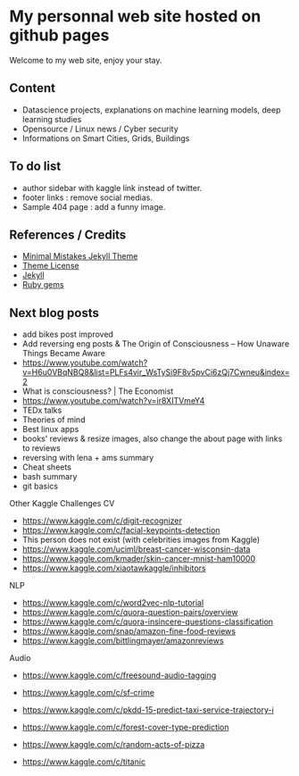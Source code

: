 
# My personnal web site hosted on github pages
Welcome to my web site, enjoy your stay.

## Content
* Datascience projects, explanations on machine learning models, deep learning studies
* Opensource / Linux news / Cyber security
* Informations on Smart Cities, Grids, Buildings

## To do list
- author sidebar with kaggle link instead of twitter.
- footer links : remove social medias.
- Sample 404 page : add a funny image.



## References / Credits
* [Minimal Mistakes Jekyll Theme](https://mmistakes.github.io/minimal-mistakes/)
* [Theme License](https://raw.githubusercontent.com/mmistakes/minimal-mistakes/master/LICENSE.txt)
* [Jekyll](https://jekyllrb.com/)
* [Ruby gems](https://rubygems.org/gems/minimal-mistakes-jekyll)

## Next blog posts
- add bikes post improved
- Add reversing eng posts & The Origin of Consciousness – How Unaware Things Became Aware
- https://www.youtube.com/watch?v=H6u0VBqNBQ8&list=PLFs4vir_WsTySi9F8v5pvCi6zQj7Cwneu&index=2
- What is consciousness? | The Economist
- https://www.youtube.com/watch?v=ir8XITVmeY4
- TEDx talks
- Theories of mind
- Best linux apps
- books' reviews & resize images, also change the about page with links to reviews
- reversing with lena + ams summary
- Cheat sheets
- bash summary
- git basics

Other Kaggle Challenges
CV
- https://www.kaggle.com/c/digit-recognizer
- https://www.kaggle.com/c/facial-keypoints-detection
- This person does not exist (with celebrities images from Kaggle)
- https://www.kaggle.com/uciml/breast-cancer-wisconsin-data
- https://www.kaggle.com/kmader/skin-cancer-mnist-ham10000
- https://www.kaggle.com/xiaotawkaggle/inhibitors

NLP
- https://www.kaggle.com/c/word2vec-nlp-tutorial
- https://www.kaggle.com/c/quora-question-pairs/overview
- https://www.kaggle.com/c/quora-insincere-questions-classification
- https://www.kaggle.com/snap/amazon-fine-food-reviews
- https://www.kaggle.com/bittlingmayer/amazonreviews

Audio
- https://www.kaggle.com/c/freesound-audio-tagging


- https://www.kaggle.com/c/sf-crime
- https://www.kaggle.com/c/pkdd-15-predict-taxi-service-trajectory-i
- https://www.kaggle.com/c/forest-cover-type-prediction
- https://www.kaggle.com/c/random-acts-of-pizza
- https://www.kaggle.com/c/titanic


